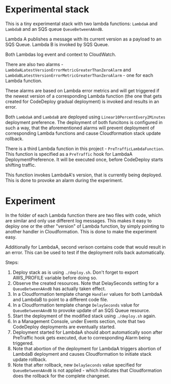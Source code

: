 # Experimental stack

This is a tiny experimental stack with two lambda functions: `LambdaA` and `LambdaB` and an SQS queue `QueueBetweenAAndB`.

Lambda A publishes a message with its current version as a payload to an SQS Queue.
Lambda B is invoked by SQS Queue.

Both Lambdas log event and context to CloudWatch.

There are also two alarms - `LambdaALatestVersionErrorMetricGreaterThanZeroAlarm` and `LambdaBLatestVersionErrorMetricGreaterThanZeroAlarm` - one for each Lambda function.

These alarms are based on Lambda error metrics and will get triggered if the newest version of a corresponding Lambda function (the one that gets created for CodeDeploy gradual deployment) is invoked and results in an error.

Both `LambdaA` and `LambdaB` are deployed using `Linear10PercentEvery2Minutes` deployment preference.
The deployment of both funcitons is configured in such a way, that the aforementioned alarms will prevent deployment of corresponding Lambda functions and cause Cloudformation stack update rollback.

There is a third Lambda function in this project - `PreTrafficLambdaFunction`.
This function is specified as a `PreTraffic` hook for LambdaA DeploymentPreference.
It will be executed once, before CodeDeploy starts shifting traffic.

This function invokes LambdaA's version, that is currently being deployed. This is done to provoke an alarm during the experiment.

# Experiment

In the folder of each Lambda function there are two files with code, which are similar and only use different log messages.
This makes it easy to deploy one or the other "version" of Lambda function, by simply pointing to another handler in Cloudformation.
This is done to make the experiment easy.

Additionally for LambdaA, second verison contains code that would result in an error.
This can be used to test if the deployment rolls back automatically.

Steps:

1. Deploy stack as is using `./deploy.sh`. Don't forget to export AWS_PROFILE variable before doing so.
1. Observe the created resources. Note that DelaySeconds setting for a `QueueBetweenAAndB` has actually taken effect.
1. In a Cloudformation template change `Handler` values for both LambdaA and LambdaB to point to a different code file.
1. In a Cloudformation template change `DelaySeconds` value for `QueueBetweenAAndB` to provoke update of an SQS Queue resource.
1. Start the deployment of the modified stack using `./deploy.sh` again.
1. In a Management Console, under Events section, note that two CodeDeploy deployments are eventually started.
1. Deployment started for LambdaA should abort automatically soon after PreTraffic hook gets executed, due to corresponding Alarm being triggered.
1. Note that abortion of the deployment for LambdaA triggers abortion of LambdaB deployment and causes Cloudformation to initiate stack update rollback.
1. Note that after rollback, new `DelaySeconds` value specified for `QueueBetweenAAndB` is not applied - which indicates that Cloudformation does the rollback for the complete changeset.

